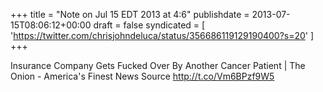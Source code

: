 +++
title = "Note on Jul 15 EDT 2013 at 4:6"
publishdate = 2013-07-15T08:06:12+00:00
draft = false
syndicated = [ 'https://twitter.com/chrisjohndeluca/status/356686119129190400?s=20' ]
+++

Insurance Company Gets Fucked Over By Another Cancer Patient | The Onion - America's Finest News Source http://t.co/Vm6BPzf9W5
